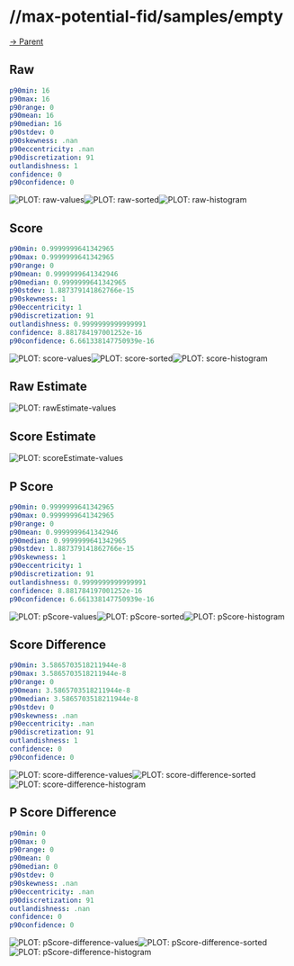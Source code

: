 
# //max-potential-fid/samples/empty

[→ Parent](../..)


## Raw


```yaml
p90min: 16
p90max: 16
p90range: 0
p90mean: 16
p90median: 16
p90stdev: 0
p90skewness: .nan
p90eccentricity: .nan
p90discretization: 91
outlandishness: 1
confidence: 0
p90confidence: 0

```

![PLOT: raw-values](./raw/values.svg)![PLOT: raw-sorted](./raw/sorted.svg)![PLOT: raw-histogram](./raw/histogram.svg)
## Score


```yaml
p90min: 0.9999999641342965
p90max: 0.9999999641342965
p90range: 0
p90mean: 0.9999999641342946
p90median: 0.9999999641342965
p90stdev: 1.887379141862766e-15
p90skewness: 1
p90eccentricity: 1
p90discretization: 91
outlandishness: 0.9999999999999991
confidence: 8.881784197001252e-16
p90confidence: 6.661338147750939e-16

```

![PLOT: score-values](./score/values.svg)![PLOT: score-sorted](./score/sorted.svg)![PLOT: score-histogram](./score/histogram.svg)
## Raw Estimate

![PLOT: rawEstimate-values](./rawEstimate/values.svg)
## Score Estimate

![PLOT: scoreEstimate-values](./scoreEstimate/values.svg)
## P Score


```yaml
p90min: 0.9999999641342965
p90max: 0.9999999641342965
p90range: 0
p90mean: 0.9999999641342946
p90median: 0.9999999641342965
p90stdev: 1.887379141862766e-15
p90skewness: 1
p90eccentricity: 1
p90discretization: 91
outlandishness: 0.9999999999999991
confidence: 8.881784197001252e-16
p90confidence: 6.661338147750939e-16

```

![PLOT: pScore-values](./pScore/values.svg)![PLOT: pScore-sorted](./pScore/sorted.svg)![PLOT: pScore-histogram](./pScore/histogram.svg)
## Score Difference


```yaml
p90min: 3.5865703518211944e-8
p90max: 3.5865703518211944e-8
p90range: 0
p90mean: 3.5865703518211944e-8
p90median: 3.5865703518211944e-8
p90stdev: 0
p90skewness: .nan
p90eccentricity: .nan
p90discretization: 91
outlandishness: 1
confidence: 0
p90confidence: 0

```

![PLOT: score-difference-values](./score-difference/values.svg)![PLOT: score-difference-sorted](./score-difference/sorted.svg)![PLOT: score-difference-histogram](./score-difference/histogram.svg)
## P Score Difference


```yaml
p90min: 0
p90max: 0
p90range: 0
p90mean: 0
p90median: 0
p90stdev: 0
p90skewness: .nan
p90eccentricity: .nan
p90discretization: 91
outlandishness: .nan
confidence: 0
p90confidence: 0

```

![PLOT: pScore-difference-values](./pScore-difference/values.svg)![PLOT: pScore-difference-sorted](./pScore-difference/sorted.svg)![PLOT: pScore-difference-histogram](./pScore-difference/histogram.svg)